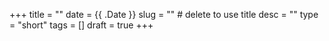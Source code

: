 +++
title = ""
date = {{ .Date }}
slug = "" # delete to use title
desc = ""
type = "short"
tags = []
draft = true
+++
